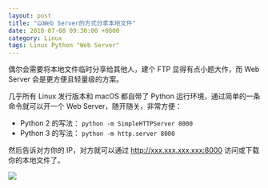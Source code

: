 ```yaml
---
layout: post
title: "以Web Server的方式分享本地文件"
date: 2018-07-08 09:30:00 +0800
category: Linux
tags: Linux Python "Web Server"
---
```


偶尔会需要将本地文件临时分享给其他人，建个 FTP 显得有点小题大作，而 Web Server 会是更方便且轻量级的方案。

几乎所有 Linux 发行版本和 macOS 都自带了 Python 运行环境，通过简单的一条命令就可以开一个 Web Server，随开随关，非常方便：

- Python 2 的写法： `python -m SimpleHTTPServer 8000`
- Python 3 的写法： `python -m http.server 8000`

然后告诉对方你的 IP，对方就可以通过 http://xxx.xxx.xxx.xxx:8000 访问或下载你的本地文件了。

![](https://om4ukr2l3.qnssl.com/blog/2018-07-08-013227.png)

